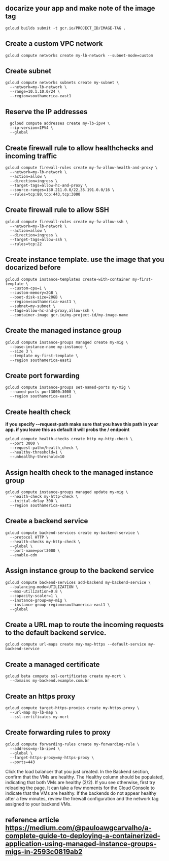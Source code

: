 ## docarize your app and make note of the image tag
```
gcloud builds submit -t gcr.io/PROJECT_ID/IMAGE-TAG .
```
## Create a custom VPC network
```
gcloud compute networks create my-lb-network --subnet-mode=custom
```
## Create subnet
```
gcloud compute networks subnets create my-subnet \
  --network=my-lb-network \
  --range=10.1.10.0/24 \
  --region=southamerica-east1
```
## Reserve the IP addresses
```
  gcloud compute addresses create my-lb-ipv4 \
  --ip-version=IPV4 \
  --global
```
## Create firewall rule to allow healthchecks and incoming traffic
```
gcloud compute firewall-rules create my-fw-allow-health-and-proxy \
  --network=my-lb-network \
  --action=allow \
  --direction=ingress \
  --target-tags=allow-hc-and-proxy \
  --source-ranges=130.211.0.0/22,35.191.0.0/16 \
  --rules=tcp:80,tcp:443,tcp:3000
```

## Create firewall rule to allow SSH 
```
gcloud compute firewall-rules create my-fw-allow-ssh \
  --network=my-lb-network \
  --action=allow \
  --direction=ingress \
  --target-tags=allow-ssh \
  --rules=tcp:22
```
## Create instance template. use the image that you docarized before
```
gcloud compute instance-templates create-with-container my-first-template \
  --custom-cpu=1 \
  --custom-memory=2GB \
  --boot-disk-size=20GB \
  --region=southamerica-east1 \
  --subnet=my-subnet \
  --tags=allow-hc-and-proxy,allow-ssh \
  --container-image gcr.io/my-project-id/my-image-name
```

## Create the managed instance group
```
gcloud compute instance-groups managed create my-mig \
  --base-instance-name my-instance \
  --size 3 \
  --template my-first-template \
  --region southamerica-east1
```

## Create port forwarding
```
gcloud compute instance-groups set-named-ports my-mig \
  --named-ports port3000:3000 \
  --region southamerica-east1
```

## Create health check
**if you specify --request-path make sure that you have this path in your app. if you leave this as default it will probs the / endpoint**
```
gcloud compute health-checks create http my-http-check \
  --port 3000 \
  --request-path=/health_check \
  --healthy-threshold=1 \
  --unhealthy-threshold=10
```

## Assign health check to the managed instance group
```
gcloud compute instance-groups managed update my-mig \
  --health-check my-http-check \
  --initial-delay 300 \
  --region southamerica-east1
```
## Create a backend service
```
gcloud compute backend-services create my-backend-service \
  --protocol HTTP \
  --health-checks my-http-check \
  --global \
  --port-name=port3000 \
  --enable-cdn
```

## Assign instance group to the backend service
```
gcloud compute backend-services add-backend my-backend-service \
  --balancing-mode=UTILIZATION \
  --max-utilization=0.8 \
  --capacity-scaler=1 \
  --instance-group=my-mig \
  --instance-group-region=southamerica-east1 \
  --global
```
## Create a URL map to route the incoming requests to the default backend service.
```
gcloud compute url-maps create may-map-https --default-service my-backend-service
```

## Create a managed certificate 
```
gcloud beta compute ssl-certificates create my-mcrt \
  --domains my-backend.example.com.br
```
## Create an https proxy
```
gcloud compute target-https-proxies create my-https-proxy \
  --url-map my-lb-map \
  --ssl-certificates my-mcrt
```
## Create forwarding rules to proxy
```
gcloud compute forwarding-rules create my-forwarding-rule \
  --address=my-lb-ipv4 \
  --global \
  --target-https-proxy=my-https-proxy \
  --ports=443
```
Click the load balancer that you just created.
In the Backend section, confirm that the VMs are healthy. 
The Healthy column should be populated, indicating that both VMs are healthy (2/2). 
If you see otherwise, first try reloading the page. 
It can take a few moments for the Cloud Console to indicate that the VMs are healthy. 
If the backends do not appear healthy after a few minutes, review the firewall configuration and the network tag assigned to your backend VMs.

## reference article https://medium.com/@pauloawgcarvalho/a-complete-guide-to-deploying-a-containerized-application-using-managed-instance-groups-migs-in-2593c0819ab2
